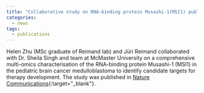 ```yaml
---
title: "Collaborative study on RNA-binding protein Musashi-1(MSI1) published"
categories:
  - news
tags:
  - publications
---
```


Helen Zhu (MSc graduate of Reimand lab) and Jüri Reimand collaborated with Dr. Sheila Singh and team at McMaster University on a comprehensive multi-omics characterisation of the RNA-binding protein Musashi-1 (MSI1) in the pediatric brain cancer medulloblastoma to identify candidate targets for therapy development. The study was published in [Nature Communications][paper_link]{:target="_blank"}.

[paper_link]: https://www.nature.com/articles/s41467-022-35118-3